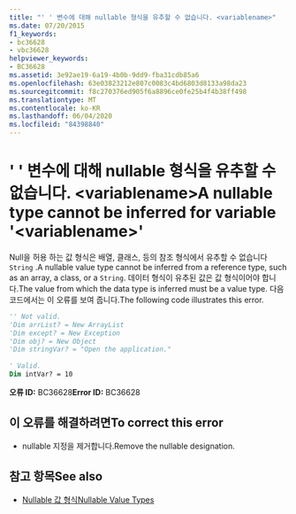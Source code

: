 ```yaml
---
title: "' ' 변수에 대해 nullable 형식을 유추할 수 없습니다. <variablename>"
ms.date: 07/20/2015
f1_keywords:
- bc36628
- vbc36628
helpviewer_keywords:
- BC36628
ms.assetid: 3e92ae19-6a19-4b0b-9dd9-fba31cdb85a6
ms.openlocfilehash: 63e03823212e807c0083c4bd6803d8133a98da23
ms.sourcegitcommit: f8c270376ed905f6a8896ce0fe25b4f4b38ff498
ms.translationtype: MT
ms.contentlocale: ko-KR
ms.lasthandoff: 06/04/2020
ms.locfileid: "84398840"
---
```

# <a name="a-nullable-type-cannot-be-inferred-for-variable-variablename"></a><span data-ttu-id="54185-102">' ' 변수에 대해 nullable 형식을 유추할 수 없습니다. \<variablename></span><span class="sxs-lookup"><span data-stu-id="54185-102">A nullable type cannot be inferred for variable '\<variablename>'</span></span>
<span data-ttu-id="54185-103">Null을 허용 하는 값 형식은 배열, 클래스, 등의 참조 형식에서 유추할 수 없습니다 `String` .</span><span class="sxs-lookup"><span data-stu-id="54185-103">A nullable value type cannot be inferred from a reference type, such as an array, a class, or a `String`.</span></span> <span data-ttu-id="54185-104">데이터 형식이 유추된 값은 값 형식이어야 합니다.</span><span class="sxs-lookup"><span data-stu-id="54185-104">The value from which the data type is inferred must be a value type.</span></span> <span data-ttu-id="54185-105">다음 코드에서는 이 오류를 보여 줍니다.</span><span class="sxs-lookup"><span data-stu-id="54185-105">The following code illustrates this error.</span></span>  
  
```vb  
'' Not valid.
'Dim arrList? = New ArrayList  
'Dim except? = New Exception  
'Dim obj? = New Object  
'Dim stringVar? = "Open the application."  
  
' Valid.  
Dim intVar? = 10  
```  
  
 <span data-ttu-id="54185-106">**오류 ID:** BC36628</span><span class="sxs-lookup"><span data-stu-id="54185-106">**Error ID:** BC36628</span></span>  
  
## <a name="to-correct-this-error"></a><span data-ttu-id="54185-107">이 오류를 해결하려면</span><span class="sxs-lookup"><span data-stu-id="54185-107">To correct this error</span></span>  
  
- <span data-ttu-id="54185-108">nullable 지정을 제거합니다.</span><span class="sxs-lookup"><span data-stu-id="54185-108">Remove the nullable designation.</span></span>  
  
## <a name="see-also"></a><span data-ttu-id="54185-109">참고 항목</span><span class="sxs-lookup"><span data-stu-id="54185-109">See also</span></span>

- [<span data-ttu-id="54185-110">Nullable 값 형식</span><span class="sxs-lookup"><span data-stu-id="54185-110">Nullable Value Types</span></span>](../programming-guide/language-features/data-types/nullable-value-types.md)
